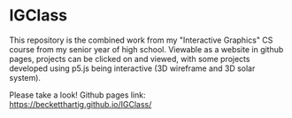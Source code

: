 # IGClass

This repository is the combined work from my "Interactive Graphics" CS
course from my senior year of high school. Viewable as a website in 
github pages, projects can be clicked on and viewed, with some projects
developed using p5.js being interactive (3D wireframe and 3D solar system).

Please take a look!
Github pages link: https://becketthartig.github.io/IGClass/

